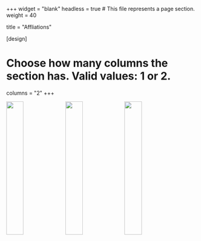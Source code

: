 +++
widget = "blank"
headless = true  # This file represents a page section.
weight = 40

title = "Affliations"

[design]
  # Choose how many columns the section has. Valid values: 1 or 2.
  columns = "2"
+++

<a href="http://antonelli-lab.net/">
  <img src="img/al_logo.png" style="float:left;width:30%;margin-right:1%; margin-bottom:0.5em;">
</a>
<a href="https://ggbc.gu.se/">
  <img src="img/ggbc_logo.png" style="float:left;width:30%;margin-right:1%; margin-bottom:0.5em;">
</a>
<a href="https://www.gu.se/english">
  <img src="img/ug_logo.png" style="float:left;width:30%;margin-right:1%; margin-bottom:0.5em;">
</a>
